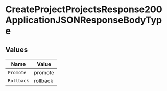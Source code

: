 # CreateProjectProjectsResponse200ApplicationJSONResponseBodyType


## Values

| Name       | Value      |
| ---------- | ---------- |
| `Promote`  | promote    |
| `Rollback` | rollback   |